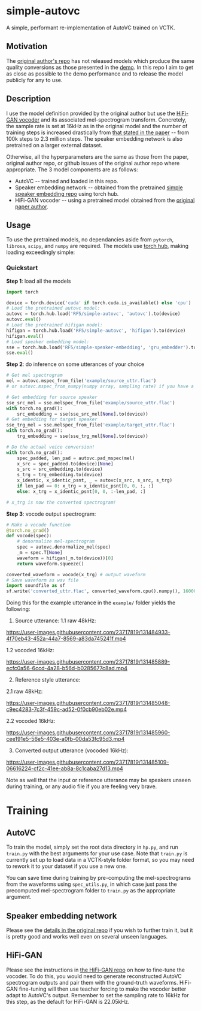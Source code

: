 # simple-autovc
A simple, performant re-implementation of AutoVC trained on VCTK.

## Motivation
The [original author's repo](https://github.com/auspicious3000/AutoVC) has not released models which produce the same quality conversions as those presented in the [demo](https://auspicious3000.github.io/autovc-demo/).
In this repo I aim to get as close as possible to the demo performance and to release the model publicly for any to use. 

## Description
I use the model definition provided by the original author but use the [HiFi-GAN vocoder](https://github.com/jik876/hifi-gan/) and its associated mel-spectrogram transform.
Concretely, the sample rate is set at 16kHz as in the original model and the number of training steps is increased drastically from [that stated in the paper](https://arxiv.org/pdf/1905.05879.pdf) -- from 100k steps to 2.3 million steps. 
The speaker embedding network is also pretrained on a larger external dataset.

Otherwise, all the hyperparameters are the same as those from the paper, original author repo, or github issues of the original author repo where appropriate.
The 3 model components are as follows:
- AutoVC -- trained and loaded in this repo.
- Speaker embedding network -- obtained from the pretrained [simple speaker embedding repo](https://github.com/RF5/simple-speaker-embedding) using torch hub. 
- HiFi-GAN vocoder -- using a pretrained model obtained from the [original paper author](https://github.com/auspicious3000).

## Usage
To use the pretrained models, no dependancies aside from `pytorch`, `librosa`, `scipy`, and `numpy` are required. 
The models use [torch hub](https://pytorch.org/docs/stable/hub.html), making loading exceedingly simple:

### Quickstart

**Step 1**: load all the models

```python
import torch 

device = torch.device('cuda' if torch.cuda.is_available() else 'cpu')
# Load the pretrained autovc model:
autovc = torch.hub.load('RF5/simple-autovc', 'autovc').to(device)
autovc.eval()
# Load the pretrained hifigan model:
hifigan = torch.hub.load('RF5/simple-autovc', 'hifigan').to(device)
hifigan.eval()
# Load speaker embedding model:
sse = torch.hub.load('RF5/simple-speaker-embedding', 'gru_embedder').to(device)
sse.eval()

```

**Step 2**: do inference on some utterances of your choice

```python
# Get mel spectrogram
mel = autovc.mspec_from_file('example/source_uttr.flac') 
# or autovc.mspec_from_numpy(numpy array, sampling rate) if you have a numpy array

# Get embedding for source speaker
sse_src_mel = sse.melspec_from_file('example/source_uttr.flac')
with torch.no_grad(): 
    src_embedding = sse(sse_src_mel[None].to(device))
# Get embedding for target speaker
sse_trg_mel = sse.melspec_from_file('example/target_uttr.flac')
with torch.no_grad(): 
    trg_embedding = sse(sse_trg_mel[None].to(device))

# Do the actual voice conversion!
with torch.no_grad():
    spec_padded, len_pad = autovc.pad_mspec(mel)
    x_src = spec_padded.to(device)[None]
    s_src = src_embedding.to(device)
    s_trg = trg_embedding.to(device)
    x_identic, x_identic_psnt, _ = autovc(x_src, s_src, s_trg)
    if len_pad == 0: x_trg = x_identic_psnt[0, 0, :, :]
    else: x_trg = x_identic_psnt[0, 0, :-len_pad, :]

# x_trg is now the converted spectrogram!
```

**Step 3**: vocode output spectrogram:

```python
# Make a vocode function
@torch.no_grad()
def vocode(spec):
    # denormalize mel-spectrogram
    spec = autovc.denormalize_mel(spec)
    _m = spec.T[None]
    waveform = hifigan(_m.to(device))[0]
    return waveform.squeeze()

converted_waveform = vocode(x_trg) # output waveform 
# Save waveform as wav file
import soundfile as sf
sf.write('converted_uttr.flac', converted_waveform.cpu().numpy(), 16000)

```

Doing this for the example utterance in the `example/` folder yields the following:

1. Source utterance:
1.1 raw 48kHz:

https://user-images.githubusercontent.com/23717819/131484933-4f70eb43-452a-44a7-8569-a83da745241f.mp4

1.2 vocoded 16kHz:

https://user-images.githubusercontent.com/23717819/131485889-ecfc0a56-6ccd-4a28-b56d-b0285677c8ad.mp4

2. Reference style utterance: 

2.1 raw 48kHz:

https://user-images.githubusercontent.com/23717819/131485048-c9ec4283-7c3f-459c-ad52-0f0cb90eb02e.mp4

2.2 vocoded 16kHz:

https://user-images.githubusercontent.com/23717819/131485960-cee191e5-56e5-403e-a0fb-00da53fc95d3.mp4

3. Converted output utterance (vocoded 16kHz): 

https://user-images.githubusercontent.com/23717819/131485109-06616224-cf2c-41ee-ab8a-8c1caba27d13.mp4

Note as well that the input or reference utterance may be speakers unseen during training, or any audio file if you are feeling very brave.

# Training

## AutoVC
To train the model, simply set the root data directory in `hp.py`, and run `train.py` with the best arguments for your use case.
Note that `train.py` is currently set up to load data in a VCTK-style folder format, so you may need to rework it to your dataset if you use a new one.

You can save time during training by pre-computing the mel-spectrograms from the waveforms using `spec_utils.py`, in which case just pass the precomputed mel-spectrogram folder to `train.py` as the appropriate argument. 

## Speaker embedding network
Please see the [details in the original repo](https://github.com/RF5/simple-speaker-embedding) if you wish to further train it, but it is pretty good and works well even on several unseen languages. 

## HiFi-GAN
Please see the instructions in [the HiFi-GAN repo](https://github.com/jik876/hifi-gan) on how to fine-tune the vocoder.
To do this, you would need to generate reconstructed AutoVC spectrogram outputs and pair them with the ground-truth waveforms. HiFi-GAN fine-tuning will then use teacher forcing to make the vocoder better adapt to AutoVC's output. 
Remember to set the sampling rate to 16kHz for this step, as the default for HiFi-GAN is 22.05kHz. 
